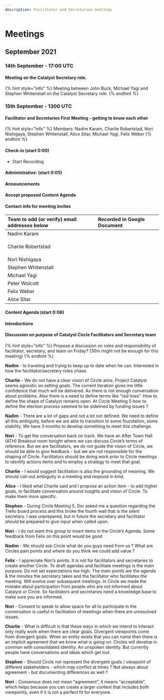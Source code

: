 ```yaml
---
description: Facilitator and Secretaries meetings
---
```


# Meetings

## September 2021

### 14th September - 17:00 UTC

#### Meeting on the Catalyst Secretary role.

{% hint style="info" %}
Meeting between John Buck, Michael Yagi and Stephen Whitenstall on the Catalyst Secretary role.
{% endhint %}

### 15th September - 1300 UTC

#### Facilitator and Secretaries First Meeting - getting to know each other 

{% hint style="info" %}
Members:  Nadim Karam, Charlie Robertstad, Nori Nishigaya, Stephen Whitenstall, Alice Sitar, Michael Yagi, Felix Weber
{% endhint %}

#### **Check-in \(start 0:00\)**

* Start Recording

#### **Administrative: \(start 0:05\)**

#### Announcements

#### Accept proposed Content Agenda

#### Contact info for meeting invites

<table>
  <thead>
    <tr>
      <th style="text-align:left">Team to add (or verify) email addresses below</th>
      <th style="text-align:left">Recorded in Google Document</th>
    </tr>
  </thead>
  <tbody>
    <tr>
      <td style="text-align:left">Nadim Karam</td>
      <td style="text-align:left"></td>
    </tr>
    <tr>
      <td style="text-align:left">
        <p></p>
        <p>Charlie Robertstad</p>
      </td>
      <td style="text-align:left"></td>
    </tr>
    <tr>
      <td style="text-align:left">Nori Nishigaya</td>
      <td style="text-align:left"></td>
    </tr>
    <tr>
      <td style="text-align:left">Stephen Whitenstall</td>
      <td style="text-align:left"></td>
    </tr>
    <tr>
      <td style="text-align:left">Michael Yagi</td>
      <td style="text-align:left"></td>
    </tr>
    <tr>
      <td style="text-align:left">Peter Wolcott</td>
      <td style="text-align:left"></td>
    </tr>
    <tr>
      <td style="text-align:left">Felix Weber</td>
      <td style="text-align:left"></td>
    </tr>
    <tr>
      <td style="text-align:left">Alice Sitar</td>
      <td style="text-align:left"></td>
    </tr>
  </tbody>
</table>

#### **Content Agenda \(start 0:08\)**

#### Introductions

#### Discussion on purpose of Catalyst Circle Facilitators and Secretary team

{% hint style="info" %}
Propose a discussion on roles and responsibility of facilitator, secretary, and team on Friday? \(30m might not be enough for this meeting\)
{% endhint %}

**Nadim** - Is traveling and trying to keep up to date when he can. Interested in how the facilitator/secretary roles chase.

**Charlie**  - We do not have a clear vision of Circle aims. Project Catalyst seems agnostic on setting goals. The current iteration gives me little confidence that much will be delivered. As there is not enough conversation about problems. Also there is a need to define terms like “red lines”. How to define the shape of Catalyst remains open. At Circle Meeting 5 how to define the election process seemed to be sidelined by funding issues ?

**Nadim** - There are a lot of gaps and not a lot not defined. We need to define all this ambiguity, before we are able to transition to some foundation, some stability. We have 3 months to develop something to meet this challenge.

**Nori** - To get the conversation back on track. We have an After Town Hall \(ATH\) Breakout room tonight where we can discuss Circle’s terms of reference. But we are facilitators, we do not guide the vision of Circle, we should be able to give feedback - but we are not responsible for the shaping of Circle. Facilitators should be doing work prior to Circle meetings to identify actions items and to employ a strategy to meet that goal.

**Charlie** - I would suggest facilitation is also the grounding of meaning. We should call-out ambiguity in a meeting and respond in kind.

**Alice** - I liked what Charlie said and I propose an action item - to add higher goals, to facilitate conversation around insights and vision of Circle. To make them more specific.

**Stephen** - During Circle Meeting 5, Dor asked me a question regarding the Trello board process and this broke the fourth wall that is the silent secretary. I was unprepared, but in future the secretary and facilitator should be prepared to give input when called upon.

**Nori** - I do not want this group to insert items in the Circle’s Agenda. Some feedback from Felix on this point would be good

**Nadim**  - We should ask Circle what do you guys need from us ? What are Circles pain points and where do you think we could add value ?

**Felix** - I appreciate Nori’s points. It is not for facilitators and secretaries to create another Circle. To draft agendas and facilitate meetings is the main purpose. Do not set expectations too high. The main points are the agenda & the minutes the secretary takes and the facilitator who facilitates the meeting. Will evolve over subsequent meetings. In Circle we made the mistake about participation from people who are not informed about Catalyst or Circle. So facilitators and secretaries need a knowledge base to make sure you are informed.

**Nori** - Consent to speak to allow space for all to participate in the conversation is useful in facilitation of meetings when there are unresolved issues.

**Charlie** - What is difficult is that these ways in which we intend to interact only really work when there are clear goals. Divergent viewpoints come from divergent goals. When an entity exists that you can name then there is an implicit agreement that we know what is going on. Circles will develop in common with consolidated identity. An unspoken identity. But currently people have conversations and ideas which get lost.

**Stephen** - Should Circle not represent the divergent goals / viewpoint of different stakeholders - which may conflict at times ? Not always about agreement - but documenting differences as well ?  


**Nori** - Consensus does not mean “agreement”, it means “acceptable”, which helps because you can create a larger context that includes both viewpoints, even if it is not a perfect fit for everyone.






